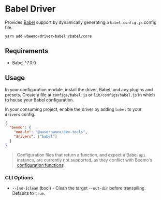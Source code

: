 # Babel Driver

Provides [Babel](https://github.com/babel/babel) support by dynamically generating a
`babel.config.js` config file.

```
yarn add @beemo/driver-babel @babel/core
```

## Requirements

- Babel ^7.0.0

## Usage

In your configuration module, install the driver, Babel, and any plugins and presets. Create a file
at `configs/babel.js` or `lib/configs/babel.js` in which to house your Babel configuration.

In your consuming project, enable the driver by adding `babel` to your `drivers` config.

```json
{
  "beemo": {
    "module": "@<username>/dev-tools",
    "drivers": ["babel"]
  }
}
```

> Configuration files that return a function, and expect a Babel `api` instance, are currently not
> supported, as they conflict with Beemo's [configuration functions](../provider.md#drivers).

### CLI Options

- `--[no-]clean` (bool) - Clean the target `--out-dir` before transpiling. Defaults to `true`.
